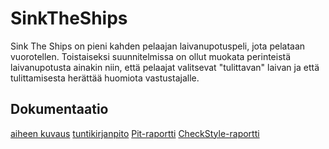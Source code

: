 # SinkTheShips

Sink The Ships on pieni kahden pelaajan laivanupotuspeli, jota pelataan vuorotellen. Toistaiseksi suunnitelmissa on ollut muokata perinteistä laivanupotusta ainakin niin, että pelaajat valitsevat "tulittavan" laivan ja että tulittamisesta herättää huomiota vastustajalle.

## Dokumentaatio

[aiheen kuvaus](dokumentaatio/aiheenKuvausJaRakenne.md)
[tuntikirjanpito](dokumentaatio/tuntikirjanpito.md)
[Pit-raportti](https://htmlpreview.github.io/?https://github.com/JarmoKallio/SinkTheShips/tree/master/dokumentaatio/pit-raportti/201609232250/index.html)
[CheckStyle-raportti](https://htmlpreview.github.io/?https://github.com/JarmoKallio/SinkTheShips/tree/master/dokumentaatio/checkstyle-raportti/checkstyle.html)


